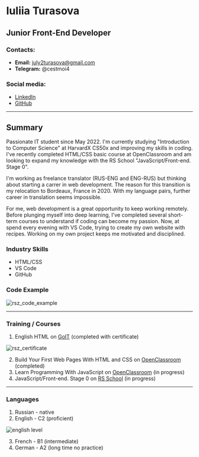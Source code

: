 # Iuliia Turasova
## Junior Front-End Developer

### Contacts:
* **Email:** july2turasova@gmail.com
* **Telegram:** @cestmoi4

### Social media:
* [LinkedIn](https://www.linkedin.com/in/iuliia-turasova-345501256/)
* [GitHub](https://github.com/YuliaTURASOVA)
***
## Summary

Passionate IT student since May 2022. I'm currently studying "Introduction to Computer Science" at HarvardX CS50x and improving my skills in coding. I've recently completed HTML/CSS basic course at OpenClassroom and am looking to expand my knowledge with the RS School "JavaScript/Front-end. Stage 0".

I'm working as freelance translator (RUS-ENG and ENG-RUS) but thinking about starting a carrer in web development. The reason for this transition is my relocation to Bordeaux, France in 2020. With my language pairs, further career in translation seems impossible.

For me, web development is a great opportunity to keep working remotely. Before plunging myself into deep learning, I've completed several short-term courses to understand if coding can become my passion. Now, at spend every evening with VS Code, trying to create my own website with recipes. Working on my own project keeps me motivated and disciplined.

### Industry Skills

* HTML/CSS
* VS Code
* GitHub

### Code Example

![rsz_code_example](https://user-images.githubusercontent.com/119604235/205746169-b04282fc-ad0a-4fde-942b-02c5734fca43.jpg)
***
### Training / Courses

1. English HTML on [GoIT](https://goit.global/ua/) (completed with certificate)

![rsz_certificate](https://user-images.githubusercontent.com/119604235/205746206-d87b9cd0-2dc7-45a4-bc0d-5e229564cd57.png)

2. Build Your First Web Pages With HTML and CSS on [OpenClassroom](https://openclassrooms.com) (completed)
3. Learn Programming With JavaScript on [OpenClassroom](https://openclassrooms.com) (in progress)
4. JavaScript/Front-end. Stage 0 on [RS School](https://rs.school/) (in progress)
***
### Languages

1. Russian - native
2. English - C2 (proficient)

![english level](https://user-images.githubusercontent.com/119604235/205747722-ed6eec47-3ac6-4614-ae37-c27fe42e34e0.jpg)

3. French - B1 (intermediate)
4. German - A2 (long time no practice)
